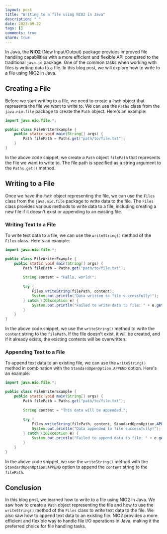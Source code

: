 ```yaml
---
layout: post
title: "Writing to a file using NIO2 in Java"
description: " "
date: 2023-09-22
tags: []
comments: true
share: true
---
```


In Java, the **NIO2** (New Input/Output) package provides improved file handling capabilities with a more efficient and flexible API compared to the traditional `java.io` package. One of the common tasks when working with files is writing data to a file. In this blog post, we will explore how to write to a file using NIO2 in Java.

## Creating a File

Before we start writing to a file, we need to create a `Path` object that represents the file we want to write to. We can use the `Paths` class from the `java.nio.file` package to create the `Path` object. Here's an example:

```java
import java.nio.file.*;

public class FileWriterExample {
    public static void main(String[] args) {
        Path filePath = Paths.get("path/to/file.txt");
    }
}
```

In the above code snippet, we create a `Path` object `filePath` that represents the file we want to write to. The file path is specified as a string argument to the `Paths.get()` method.

## Writing to a File

Once we have the `Path` object representing the file, we can use the `Files` class from the `java.nio.file` package to write data to the file. The `Files` class provides various methods to write data to a file, including creating a new file if it doesn't exist or appending to an existing file.

### Writing Text to a File

To write text data to a file, we can use the `writeString()` method of the `Files` class. Here's an example:

```java
import java.nio.file.*;

public class FileWriterExample {
    public static void main(String[] args) {
        Path filePath = Paths.get("path/to/file.txt");
        
        String content = "Hello, world!";
        
        try {
            Files.writeString(filePath, content);
            System.out.println("Data written to file successfully!");
        } catch (IOException e) {
            System.out.println("Failed to write data to file: " + e.getMessage());
        }
    }
}
```

In the above code snippet, we use the `writeString()` method to write the `content` string to the `filePath`. If the file doesn't exist, it will be created, and if it already exists, the existing contents will be overwritten.

### Appending Text to a File

To append text data to an existing file, we can use the `writeString()` method in combination with the `StandardOpenOption.APPEND` option. Here's an example:

```java
import java.nio.file.*;

public class FileWriterExample {
    public static void main(String[] args) {
        Path filePath = Paths.get("path/to/file.txt");
        
        String content = "This data will be appended.";
        
        try {
            Files.writeString(filePath, content, StandardOpenOption.APPEND);
            System.out.println("Data appended to file successfully!");
        } catch (IOException e) {
            System.out.println("Failed to append data to file: " + e.getMessage());
        }
    }
}
```

In the above code snippet, we use the `writeString()` method with the `StandardOpenOption.APPEND` option to append the `content` string to the `filePath`.

## Conclusion

In this blog post, we learned how to write to a file using NIO2 in Java. We saw how to create a `Path` object representing the file and how to use the `writeString()` method of the `Files` class to write text data to the file. We also saw how to append text data to an existing file. NIO2 provides a more efficient and flexible way to handle file I/O operations in Java, making it the preferred choice for file handling tasks.